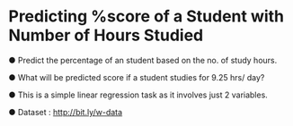 # Predicting %score of a Student with Number of Hours Studied
● Predict the percentage of an student based on the no. of study hours.

● What will be predicted score if a student studies for 9.25 hrs/ day?

● This is a simple linear regression task as it involves just 2 variables.

● Dataset : http://bit.ly/w-data
